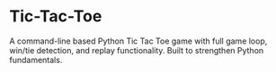 # Tic-Tac-Toe
A command-line based Python Tic Tac Toe game with full game loop, win/tie detection, and replay functionality. Built to strengthen Python fundamentals.
